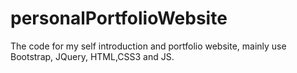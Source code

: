 # personalPortfolioWebsite
The code for my self introduction and portfolio website, mainly use Bootstrap, JQuery, HTML,CSS3 and JS.
